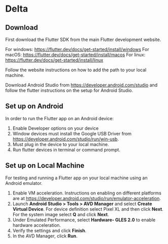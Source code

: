 # Delta 
## Download
First download the Flutter SDK from the main Flutter development website. 

For windows: https://flutter.dev/docs/get-started/install/windows
For macOS: https://flutter.dev/docs/get-started/install/macos
For linux: https://flutter.dev/docs/get-started/install/linux

Follow the website instructions on how to add the path to your local machine.

Download Android Studio from https://developer.android.com/studio and follow the flutter instructions on the setup for Android Studio.

## Set up on Android
In order to run the Flutter app on an Android device:
1. Enable Developer options on your device
2. Window devices must install the Google USB Driver from https://developer.android.com/studio/run/win-usb.
3. Must plug in the device to your local machine.
3. Run flutter devices in terminal or command prompt.

## Set up on Local Machine
For testing and running a Flutter app on your local machine using an Android emulator.
1. Enable VM acceleration. Instructions on enabling on different platforms are at https://developer.android.com/studio/run/emulator-acceleration.
2. Launch **Android Studio > Tools > AVD Manager** and select **Create Virtual Device**. For device definition select Pixel XL and then click **Next**. For the system image select **Q** and click **Next**.
3. Under Emulated Performance, select **Hardware- GLES 2.0** to enable hardware acceleration.
4. Verify the settings and click **Finish**.
5. In the AVD Manager, click **Run**.

